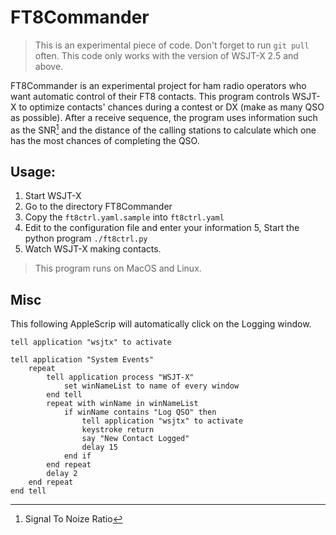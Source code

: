 

# FT8Commander

> This is an experimental piece of code. Don't forget to run `git pull` often.
> This code only works with the version of WSJT-X 2.5 and above.

FT8Commander is an experimental project for ham radio operators who
want automatic control of their FT8 contacts. This program controls
WSJT-X to optimize contacts' chances during a contest or DX (make as
many QSO as possible). After a receive sequence, the program uses
information such as the SNR[^1] and the distance of the calling
stations to calculate which one has the most chances of completing the
QSO.

## Usage:

  1. Start WSJT-X
  2. Go to the directory FT8Commander
  3. Copy the `ft8ctrl.yaml.sample` into `ft8ctrl.yaml`
  4. Edit to the configuration file and enter your information
  5, Start the python program `./ft8ctrl.py`
  6. Watch WSJT-X making contacts.

> This program runs on MacOS and Linux.

## Misc

This following AppleScrip will automatically click on the Logging window.

```
tell application "wsjtx" to activate

tell application "System Events"
	repeat
		tell application process "WSJT-X"
			set winNameList to name of every window
		end tell
		repeat with winName in winNameList
			if winName contains "Log QSO" then
				tell application "wsjtx" to activate
				keystroke return
				say "New Contact Logged"
				delay 15
			end if
		end repeat
		delay 2
	end repeat
end tell
```


[^1]: Signal To Noize Ratio
